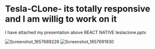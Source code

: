 # Tesla-CLone- its totally responsive and I am willig to work on it 

I have attached my presentation above REACT NATIVE teslaclone.pptx 

![Screenshot_1657689228](https://user-images.githubusercontent.com/55829535/179152080-94fecd39-5387-4cd4-a85d-96f64139c278.png)
![Screenshot_1657691930](https://user-images.githubusercontent.com/55829535/179152130-30d199d3-4ed5-4eca-859c-a68b948f27c1.png)



